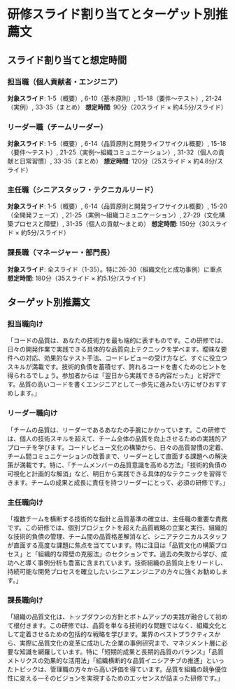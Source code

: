 # 研修スライド割り当てとターゲット別推薦文

## スライド割り当てと想定時間

### 担当職（個人貢献者・エンジニア）

**対象スライド**: 1-5（概要）, 6-10（基本原則）, 15-18（要件～テスト）, 21-24（実例）, 33-35（まとめ） 
**想定時間**: 90分（20スライド × 約4.5分/スライド）

### リーダー職（チームリーダー）

**対象スライド**: 1-5（概要）, 6-14（品質原則と開発ライフサイクル概要）, 15-18（要件～テスト）, 21-25（実例～組織コミュニケーション）, 31-32（個人の貢献と日常習慣）, 33-35（まとめ） 
**想定時間**: 120分（25スライド × 約4.8分/スライド）

### 主任職（シニアスタッフ・テクニカルリード）

**対象スライド**: 1-5（概要）, 6-14（品質原則と開発ライフサイクル概要）, 15-20（全開発フェーズ）, 21-25（実例～組織コミュニケーション）, 27-29（文化構築プロセスと障壁）, 31-35（個人の貢献～まとめ） 
**想定時間**: 150分（30スライド × 約5分/スライド）

### 課長職（マネージャー・部門長）

**対象スライド**: 全スライド（1-35）。特に26-30（組織文化と成功事例）に重点 
**想定時間**: 180分（35スライド × 約5.1分/スライド）

## ターゲット別推薦文

### 担当職向け

「コードの品質は、あなたの技術力を最も端的に表すものです。この研修では、日々の開発作業で実践できる具体的な品質向上テクニックを学べます。曖昧な要件への対応、効果的なテスト手法、コードレビューの受け方など、すぐに役立つスキルが満載です。技術的負債を蓄積せず、誇れるコードを書くためのヒントを得られるでしょう。参加者からは「翌日から実践できる内容だった」と好評です。品質の高いコードを書くエンジニアとして一歩先に進みたい方にぜひおすすめします。」

### リーダー職向け

「チームの品質は、リーダーであるあなたの手腕にかかっています。この研修では、個人の技術スキルを超えて、チーム全体の品質を向上させるための実践的アプローチを学びます。コードレビュー文化の構築から、日々の品質習慣の定着、チーム間コミュニケーションの改善まで、リーダーとして直面する課題への解決策が満載です。特に、「チームメンバーの品質意識を高める方法」「技術的負債の可視化と計画的な解消」など、明日から実践できる具体的なテクニックを習得できます。チームの成果と成長に責任を持つリーダーにとって、必須の研修です。」

### 主任職向け

「複数チームを横断する技術的な指針と品質基準の確立は、主任職の重要な責務です。この研修では、個別プロジェクトを超えた品質戦略の立案と実行、組織的な技術的負債の管理、チーム間の品質格差解消など、シニアテクニカルスタッフが直面する高度な課題に焦点を当てています。特に注目は「品質文化の構築プロセス」と「組織的な障壁の克服法」のセクションです。過去の失敗から学び、成功へと導く事例分析も豊富に含まれています。技術組織の品質向上をリードし、持続可能な開発プロセスを確立したいシニアエンジニアの方々に強くお勧めします。」

### 課長職向け

「組織の品質文化は、トップダウンの方針とボトムアップの実践が融合して初めて根付きます。この研修では、品質を単なる技術的な問題ではなく、組織文化として定着させるための包括的な戦略を学びます。業界のベストプラクティスから、実際に品質文化の変革に成功した企業の事例研究まで、マネジメント層に必要な知識を網羅しています。特に「短期的成果と長期的品質のバランス」「品質メトリクスの効果的な活用法」「組織横断的な品質イニシアチブの推進」といったトピックは、管理職の方々から高い評価を得ています。品質を組織の競争優位性に変える—そのビジョンを実現するためのエッセンスが詰まった研修です。」